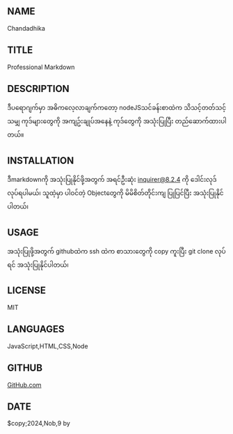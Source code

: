 
## NAME
Chandadhika

## TITLE
Professional Markdown

## DESCRIPTION
ဒီပရောဂျက်မှာ အဓိကလေ့လာချက်ကတော့ nodeJSသင်ခန်းစာထဲက သိသင့်တတ်သင့်သမျှ ကုဒ်များတွေကို အကျဥ်းချုပ်အနေနဲ့ ကုဒ်တွေကို အသုံးပြုပြီး တည်ဆောက်ထားပါတယ်။

## INSTALLATION
ဒီmarkdownကို အသုံးပြုနိုင်ဖို့အတွက် အရင်ဦးဆုံး inquirer@8.2.4 ကို ဒေါင်းလုဒ်လုပ်ရပါမယ်၊ သူထဲ့မှာ ပါဝင်တဲ့ Objectတွေကို မိမိစိတ်တိုင်းကျ ပြုပြင်ပြီး အသုံးပြုနိုင်ပါတယ်၊ 

## USAGE
အသုံးပြုဖို့အတွက် githubထဲက ssh ထဲက စာသားတွေကို copy ကူးပြီး git clone လုပ်ရင် အသုံးပြုနိုင်ပါတယ်၊

## LICENSE
MIT

## LANGUAGES
JavaScript,HTML,CSS,Node

## GITHUB
[GitHub.com](https://chandadhika.github.io/Readme.md/)

## DATE
$copy;2024,Nob,9 by 
